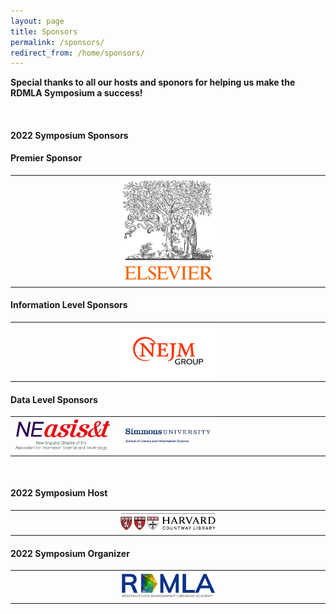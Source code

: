 ```yaml
---
layout: page
title: Sponsors
permalink: /sponsors/
redirect_from: /home/sponsors/
---
```


**Special thanks to all our hosts and sponors for helping us make the RDMLA Symposium a success!**

<br>

#### 2022 Symposium Sponsors

#### Premier Sponsor

<table>
  <tr><td rowspan="1" width="30%"></td>
    <td rowspan="1" width="30%"><img src="/images/host_logos/Elsevier.png" alt="Elsevier Logo"></td>
    <td rowspan="1" width="30%"></td></tr>
</table>

#### Information Level Sponsors

<table>
  <tr><td rowspan="1" width="30%"></td>
    <td rowspan="1" width="30%"><img src="/images/sponsor_logos/NEJMGroup_Logo.jpeg" alt="NEJM Group Logo"></td>
    <td rowspan="1" width="30%"></td></tr>
</table>

#### Data Level Sponsors

<table>
  <tr><td rowspan="1" width="30%"><img src="/images/sponsor_logos/NEASIST.jpeg" alt="NEASIST Logo"></td>
    <td rowspan="1" width="30%"><img src="/images/sponsor_logos/simmons_slis_logo.png" alt="Simmons University SLIS Logo"></td>
    <td rowspan="1" width="30%"></td></tr>
</table>

<br>

#### 2022 Symposium Host

<table>
  <tr><td rowspan="1" width="30%"></td>
    <td rowspan="1" width="30%"><img src="/images/host_logos/countwaylibrary_logo.png" alt="Countway Library Logo"></td>
    <td rowspan="1" width="30%"></td></tr>
</table>

#### 2022 Symposium Organizer

<table>
  <tr><td rowspan="1" width="30%"></td>
    <td rowspan="1" width="30%"><img src="/images/host_logos/Updated RDMLA Logo - Blue.png" alt="RDMLA Logo"></td>
    <td rowspan="1" width="30%"></td></tr>
</table>
